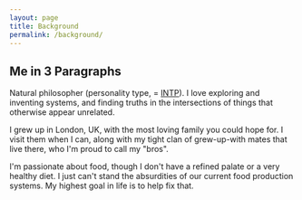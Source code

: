 ```yaml
---
layout: page
title: Background
permalink: /background/
---
```


## Me in 3 Paragraphs

Natural philosopher (personality type, = [INTP](http://typelogic.com/intp.html)). I love exploring and inventing systems, and finding truths in the intersections of things that otherwise appear unrelated.

I grew up in London, UK, with the most loving family you could hope for. I visit them when I can, along with my tight clan of grew-up-with mates that live there, who I'm proud to call my "bros".

I'm passionate about food, though I don't have a refined palate or a very healthy diet. I just can't stand the absurdities of our current food production systems. My highest goal in life is to help fix that.
